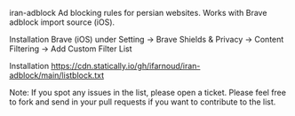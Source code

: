iran-adblock
Ad blocking rules for persian websites. Works with Brave adblock import source (iOS).

Installation
Brave (iOS) under Setting -> Brave Shields & Privacy -> Content Filtering -> Add Custom Filter List

Installation
https://cdn.statically.io/gh/ifarnoud/iran-adblock/main/listblock.txt

Note:
If you spot any issues in the list, please open a ticket. Please feel free to fork and send in your pull requests if you want to contribute to the list.
